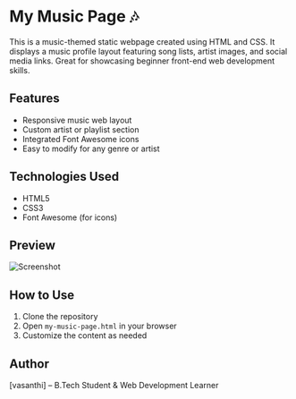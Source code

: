 # My Music Page 🎶

This is a music-themed static webpage created using HTML and CSS. It displays a music profile layout featuring song lists, artist images, and social media links. Great for showcasing beginner front-end web development skills.

## Features
- Responsive music web layout
- Custom artist or playlist section
- Integrated Font Awesome icons
- Easy to modify for any genre or artist

## Technologies Used
- HTML5
- CSS3
- Font Awesome (for icons)

## Preview
![Screenshot](screenshot.png) <!-- Upload a screenshot named screenshot.png -->

## How to Use
1. Clone the repository
2. Open `my-music-page.html` in your browser
3. Customize the content as needed

## Author
[vasanthi] – B.Tech Student & Web Development Learner
